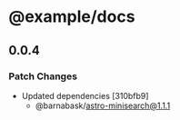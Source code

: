 # @example/docs

## 0.0.4

### Patch Changes

- Updated dependencies [310bfb9]
  - @barnabask/astro-minisearch@1.1.1
